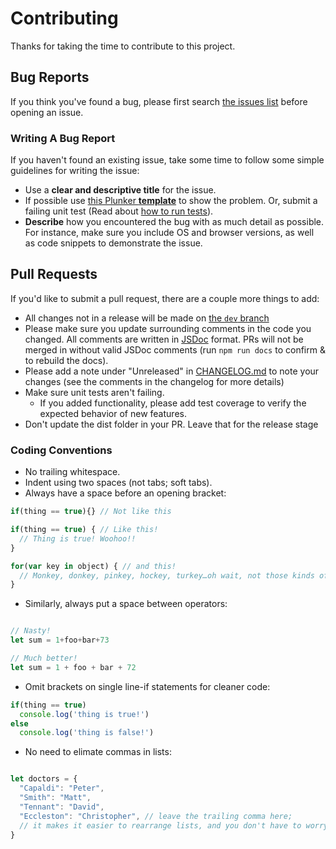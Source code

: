 # Contributing

Thanks for taking the time to contribute to this project.

## Bug Reports
If you think you've found a bug, please first search [the issues list](https://github.com/daviesgeek/restjs/issues) before opening an issue.

### Writing A Bug Report

If you haven't found an existing issue, take some time to follow some simple guidelines for writing the issue:

- Use a **clear and descriptive title** for the issue.
- If possible use [this Plunker **template**](http://plnkr.co/edit/s02mNeQfE8pLv07t4JJQ) to show the problem. Or, submit a failing unit test (Read about [how to run tests](https://github.com/daviesgeek/restjs/blob/master/README.md#tests)).
- **Describe** how you encountered the bug with as much detail as possible. For instance, make sure you include OS and browser versions, as well as code snippets to demonstrate the issue.

## Pull Requests

If you'd like to submit a pull request, there are a couple more things to add:

- All changes not in a release will be made on [the `dev` branch](https://github.com/daviesgeek/restjs/tree/dev)
- Please make sure you update surrounding comments in the code you changed. All comments are written in [JSDoc](http://usejsdoc.org/) format. PRs will not be merged in without valid JSDoc comments (run `npm run docs` to confirm & to rebuild the docs).
- Please add a note under "Unreleased" in [CHANGELOG.md](https://github.com/daviesgeek/restjs/blob/master/CHANGELOG.md) to note your changes (see the comments in the changelog for more details)
- Make sure unit tests aren't failing.
  - If you added functionality, please add test coverage to verify the expected behavior of new features.
- Don't update the dist folder in your PR. Leave that for the release stage

### Coding Conventions

- No trailing whitespace.
- Indent using two spaces (not tabs; soft tabs).
- Always have a space before an opening bracket: 

```js 
if(thing == true){} // Not like this

if(thing == true) { // Like this!
  // Thing is true! Woohoo!!
}

for(var key in object) { // and this!
  // Monkey, donkey, pinkey, hockey, turkey…oh wait, not those kinds of keys?
}
```

- Similarly, always put a space between operators:

```js

// Nasty!
let sum = 1+foo+bar+73

// Much better!
let sum = 1 + foo + bar + 72
```

- Omit brackets on single line-if statements for cleaner code:

```js
if(thing == true)
  console.log('thing is true!')
else
  console.log('thing is false!')

```

- No need to elimate commas in lists:

```js

let doctors = {
  "Capaldi": "Peter",
  "Smith": "Matt",
  "Tennant": "David",
  "Eccleston": "Christopher", // leave the trailing comma here;
  // it makes it easier to rearrange lists, and you don't have to worry about adding or removing the comma!
}

```